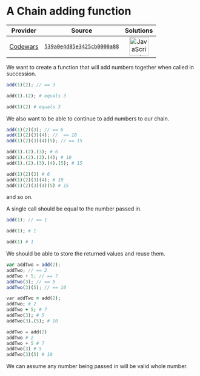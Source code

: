 [_metadata_:generated]: - "true"

# A Chain adding function

<!-- INFO TABLE BEGIN -->

| Provider                                        | Source                                                                               | Solutions                                                                                                                                                    |
| :---------------------------------------------: | :----------------------------------------------------------------------------------: | :----------------------------------------------------------------------------------------------------------------------------------------------------------: |
| [Codewars](../../../docs/providers/Codewars.md) | [`539a0e4d85e3425cb0000a88`](https://www.codewars.com/kata/539a0e4d85e3425cb0000a88) | [<img src="https://res.cloudinary.com/rascaltwo/image/upload/v1631924076/javascript_ehszr7.svg" alt="JavaScript" title="JavaScript" width="50" />](solve.js) |

<!-- INFO TABLE END -->

We want to create a function that will add numbers together when called in succession.

```javascript
add(1)(2); // == 3
```

```ruby
add(1).(2); # equals 3
```

```python
add(1)(2) # equals 3
```

We also want to be able to continue to add numbers to our chain.

```javascript
add(1)(2)(3); // == 6
add(1)(2)(3)(4); //  == 10
add(1)(2)(3)(4)(5); // == 15
```

```ruby
add(1).(2).(3); # 6
add(1).(2).(3).(4); # 10
add(1).(2).(3).(4).(5); # 15
```

```python
add(1)(2)(3) # 6
add(1)(2)(3)(4); # 10
add(1)(2)(3)(4)(5) # 15
```

and so on.

A single call should be equal to the number passed in.

```javascript
add(1); // == 1
```

```ruby
add(1); # 1
```

```python
add(1) # 1
```

We should be able to store the returned values and reuse them.

```javascript
var addTwo = add(2);
addTwo; // == 2
addTwo + 5; // == 7
addTwo(3); // == 5
addTwo(3)(5); // == 10
```

```ruby
var addTwo = add(2);
addTwo; # 2
addTwo + 5; # 7
addTwo(3); # 5
addTwo(3).(5); # 10
```

```python
addTwo = add(2)
addTwo # 2
addTwo + 5 # 7
addTwo(3) # 5
addTwo(3)(5) # 10
```

We can assume any number being passed in will be valid whole number. 
